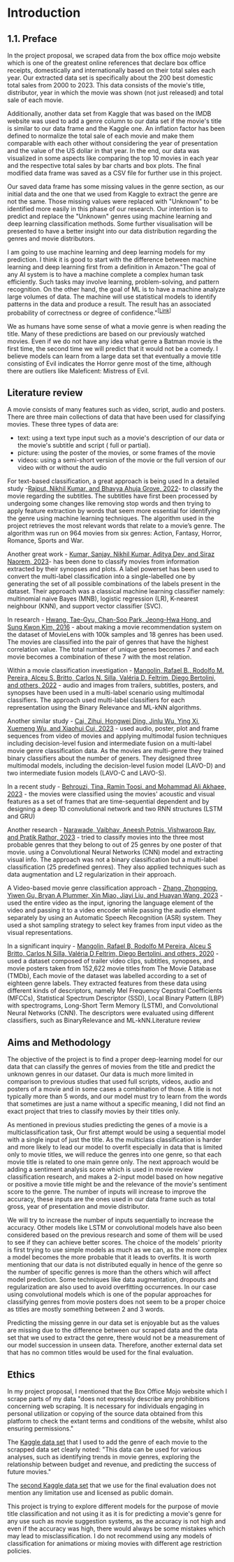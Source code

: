 # Introduction

## 1.1. Preface

In the project proposal, we scraped data from the box office mojo website which is one of the greatest online references that declare box office receipts, domestically and internationally based on their total sales each year. Our extracted data set is specifically about the 200 best domestic total sales from 2000 to 2023. This data consists of the movie's title, distributor, year in which the movie was shown (not just released) and total sale of each movie.

Additionally, another data set from Kaggle that was based on the IMDB website was used to add a genre column to our data set if the movie's title is similar to our data frame and the Kaggle one. An inflation factor has been defined to normalize the total sale of each movie and make them comparable with each other without considering the year of presentation and the value of the US dollar in that year. In the end, our data was visualized in some aspects like comparing the top 10 movies in each year and the respective total sales by bar charts and box plots. The final modified data frame was saved as a CSV file for further use in this project.
    
Our saved data frame has some missing values in the genre section, as our initial data and the one that we used from Kaggle to extract the genre are not the same. Those missing values were replaced with "Unknown" to be identified more easily in this phase of our research. Our intention is to predict and replace the "Unknown" genres using machine learning and deep learning classification methods. Some further visualisation will be presented to have a better insight into our data distribution regarding the genres and movie distributors.

I am going to use machine learning and deep learning models for my prediction. I think it is good to start with the difference between machine learning and deep learning first from a definition in Amazon."The goal of any AI system is to have a machine complete a complex human task efficiently. Such tasks may involve learning, problem-solving, and pattern recognition.
On the other hand, the goal of ML is to have a machine analyze large volumes of data. The machine will use statistical models to identify patterns in the data and produce a result. The result has an associated probability of correctness or degree of confidence."<sup>[<a href="https://aws.amazon.com/compare/the-difference-between-artificial-intelligence-and-machine-learning/#:~:text=The%20goal%20of%20any%20AI,analyze%20large%20volumes%20of%20data.">Link</a>]</sup>

We as humans have some sense of what a movie genre is when reading the title. Many of these predictions are based on our previously watched movies. Even if we do not have any idea what genre a Batman movie is the first time, the second time we will predict that it would not be a comedy. I believe models can learn from a large data set that eventually a movie title consisting of Evil indicates the Horror genre most of the time, although there are outliers like Maleficent: Mistress of Evil.

## Literature review

A movie consists of many features such as video, script, audio and posters. There are three main collections of data that have been used for classifying movies. These three types of data are:
- text: using a text type input such as a movie's description of our data or the movie's subtitle and script ( full or partial).
- picture: using the poster of the movies, or some frames of the movie
- videos: using a semi-short version of the movie or the full version of our video with or without the audio

For text-based classification, a great approach is being used In a detailed study -[Rajput, Nikhil Kumar, and Bhavya Ahuja Grove, 2022](https://link-springer-com.gold.idm.oclc.org/article/10.1007/s11042-022-12961-6)-  to classify the movie regarding the subtitles. The subtitles have first been processed by undergoing some changes like removing stop words and then trying to apply feature extraction by words that seem more essential for identifying the genre using machine learning techniques. The algorithm used in the project retrieves the most relevant words that relate to a movie’s genre. The algorithm was run on 964 movies from six genres: Action, Fantasy, Horror, Romance, Sports and War.


Another great work - [Kumar, Sanjay, Nikhil Kumar, Aditya Dev, and Siraz Naorem, 2023](https://link-springer-com.gold.idm.oclc.org/article/10.1007/s11042-022-13211-5)- has been done to classify movies from information extracted by their synopses and plots. A label powerset has been used to convert the multi-label classification into a single-labelled one by generating the set of all possible combinations of the labels present in the dataset. Their approach was a classical machine learning classifier namely: multinomial naive Bayes (MNB), logistic regression (LR), K-nearest neighbour (KNN), and support vector classifier (SVC).

In research  - [Hwang, Tae-Gyu, Chan-Soo Park, Jeong-Hwa Hong, and Sung Kwon Kim, 2016](https://link-springer-com.gold.idm.oclc.org/article/10.1007/s11042-016-3526-8) - about making a movie recommendation system on the dataset of MovieLens with 100k samples and 18 genres has been used. The movies are classified into the pair of genres that have the highest correlation value. The total number of unique genes becomes 7 and each movie becomes a combination of these 7 with the most relation.  


Within a movie classification investigation - [Mangolin, Rafael B., Rodolfo M. Pereira, Alceu S. Britto, Carlos N. Silla, Valéria D. Feltrim, Diego Bertolini, and others, 2022](https://link-springer-com.gold.idm.oclc.org/article/10.1007/s11042-020-10086-2) - audio and images from trailers, subtitles, posters, and synopses have been used in a multi-label scenario using multimodal classifiers. The approach used multi-label classifiers for each representation using the Binary Relevance and ML-kNN algorithms.


Another similar study - [Cai, Zihui, Hongwei Ding, Jinlu Wu, Ying Xi, Xuemeng Wu, and Xiaohui Cui, 2023](https://link-springer-com.gold.idm.oclc.org/article/10.1007/s11042-023-16121-2) - used audio, poster, plot and frame sequences from video of movies and applying multimodal fusion techniques including decision-level fusion and intermediate fusion on a multi-label movie genre classification data. As the movies are multi-genre they trained binary classifiers about the number of geners. They designed three multimodal models, including the decision-level fusion model (LAVO-D) and two intermediate fusion models (LAVO-C and LAVO-S).

In a recent study - [Behrouzi, Tina, Ramin Toosi, and Mohammad Ali Akhaee, 2023](https://link-springer-com.gold.idm.oclc.org/article/10.1007/s11042-022-13418-6) - the movies were classified using the movies' acoustic and visual features as a set of frames that are time-sequential dependent and by designing a deep 1D convolutional network and two RNN structures (LSTM and GRU) 


Another research - [Narawade, Vaibhav, Aneesh Potnis, Vishwaroop Ray, and Pratik Rathor, 2023](https://www.itm-conferences.org/articles/itmconf/abs/2021/05/itmconf_icacc2021_03048/itmconf_icacc2021_03048.html) - tried to classify movies into the three most probable genres that they belong to out of 25 genres by one poster of that movie. using a Convolutional Neural Networks (CNN) model and extracting visual info. The approach was not a binary classification but a multi-label classification (25 predefined genres). They also applied techniques such as data augmentation and L2 regularization in their approach.


A Video-based movie genre classification approach - [Zhang, Zhongping, Yiwen Gu, Bryan A Plummer, Xin Miao, Jiayi Liu, and Huayan Wang, 2023](https://arxiv.org/abs/2203.13281) - used the entire video as the input, ignoring the language element of the video and passing it to a video encoder while passing the audio element separately by using an Automatic Speech Recognition (ASR) system. They used a shot sampling strategy to select key frames from input video as the visual representations.


In a significant inquiry - [Mangolin, Rafael B, Rodolfo M Pereira, Alceu S Britto, Carlos N Silla, Valéria D Feltrim, Diego Bertolini, and others, 2020](https://arxiv.org/abs/2006.00654) - used a dataset composed of trailer video clips, subtitles, synopses, and movie posters taken from 152,622 movie titles from The Movie Database (TMDb), Each movie of the dataset was labelled according to a set of eighteen genre labels. They extracted features from these data using different kinds of descriptors, namely Mel Frequency Cepstral Coefficients (MFCCs), Statistical Spectrum Descriptor (SSD), Local Binary Pattern (LBP) with spectrograms, Long-Short Term Memory (LSTM), and Convolutional Neural Networks (CNN). The descriptors were evaluated using different classifiers, such as BinaryRelevance and ML-kNN.Literature review

## Aims and Methodology

The objective of the project is to find a proper deep-learning model for our data that can classify the genres of movies from the title and predict the unknown genres in our dataset. Our data is much more limited in comparison to previous studies that used full scripts, videos, audio and posters of a movie and in some cases a combination of those. A title is not typically more than 5 words, and our model must try to learn from the words that sometimes are just a name without a specific meaning, I did not find an exact project that tries to classify movies by their titles only.

As mentioned in previous studies predicting the genes of a movie is a multiclassification task, Our first attempt would be using a sequential model with a single input of just the title. As the multiclass classification is harder and more likely to lead our model to overfit especially in data that is limited only to movie titles, we will reduce the genres into one genre, so that each movie title is related to one main genre only. The next approach would be adding a sentiment analysis score which is used in movie review classification research, and makes a 2-input model based on how negative or positive a movie title might be and the relevance of the movie's sentiment score to the genre. The number of inputs will increase to improve the accuracy, these inputs are the ones used in our data frame such as total gross, year of presentation and movie distributor.

We will try to increase the number of inputs sequentially to increase the accuracy. Other models like LSTM or convolutional models have also been considered based on the previous research and some of them will be used to see if they can achieve better scores. The choice of the models' priority is first trying to use simple models as much as we can, as the more complex a model becomes the more probable that it leads to overfits. It is worth mentioning that our data is not distributed equally in hence of the genre so the number of specific genres is more than the others which will affect model prediction. Some techniques like data augmentation, dropouts and regularization are also used to avoid overfitting occurrences. In our case using convolutional models which is one of the popular approaches for classifying genres from movie posters does not seem to be a proper choice as titles are mostly something between 2 and 3 words.

Predicting the missing genre in our data set is enjoyable but as the values are missing due to the difference between our scraped data and the data set that we used to extract the genre, there would not be a measurement of our model succession in unseen data. Therefore, another external data set that has no common titles would be used for the final evaluation. 

## Ethics

In my project proposal, I mentioned that the Box Office Mojo website which I scrape parts of my data "does not expressly describe any prohibitions concerning web scraping. It is necessary for individuals engaging in personal utilization or copying of the source data obtained from this platform to check the extant terms and conditions of the website, whilst also ensuring permissions."

The [Kaggle data set](https://www.kaggle.com/datasets/ashpalsingh1525/imdb-movies-dataset) that I used to add the genre of each movie to the scrapped data set clearly noted: "This data can be used for various analyses, such as identifying trends in movie genres, exploring the relationship between budget and revenue, and predicting the success of future movies."

The [second Kaggle data set](https://www.kaggle.com/datasets/harshitshankhdhar/imdb-dataset-of-top-1000-movies-and-tv-shows) that we use for the final evaluation does not mention any limitation use and licensed as public domain.

This project is trying to explore different models for the purpose of movie title classification and not using it as it is for predicting a movie's genre for any use such as movie suggestion systems, as the accuracy is not high and even if the accuracy was high, there would always be some mistakes which may lead to misclassification. I do not recommend using any models of classification for animations or mixing movies with different age restriction policies.

